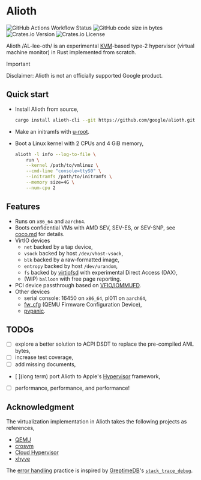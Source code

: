 # Alioth

![GitHub Actions Workflow Status](https://img.shields.io/github/actions/workflow/status/google/alioth/rust.yml)
![GitHub code size in bytes](https://img.shields.io/github/languages/code-size/google/alioth)
![Crates.io Version](https://img.shields.io/crates/v/alioth)
![Crates.io License](https://img.shields.io/crates/l/alioth)

Alioth /AL-lee-oth/ is an experimental
[KVM](https://docs.kernel.org/virt/kvm/api.html)-based type-2 hypervisor
(virtual machine monitor) in Rust implemented from scratch.

> [!IMPORTANT]
>
> Disclaimer: Alioth is not an officially supported Google product.

## Quick start

-   Install Alioth from source,

    ```sh
    cargo install alioth-cli --git https://github.com/google/alioth.git
    ```

-   Make an initramfs with
    [u-root](https://github.com/u-root/u-root?tab=readme-ov-file#examples).

-   Boot a Linux kernel with 2 CPUs and 4 GiB memory,

    ```sh
    alioth -l info --log-to-file \
        run \
        --kernel /path/to/vmlinuz \
        --cmd-line "console=ttyS0" \
        --initramfs /path/to/initramfs \
        --memory size=4G \
        --num-cpu 2
    ```

## Features

-   Runs on `x86_64` and `aarch64`.
-   Boots confidential VMs with AMD SEV, SEV-ES, or SEV-SNP, see
    [coco.md](docs/coco.md) for details.
-   VirtIO devices
    -   `net` backed by a tap device,
    -   `vsock` backed by host `/dev/vhost-vsock`,
    -   `blk` backed by a raw-formatted image,
    -   `entropy` backed by host `/dev/urandom`,
    -   `fs` backed by [virtiofsd](https://gitlab.com/virtio-fs/virtiofsd) with
        experimental Direct Access (DAX),
    -   (WIP) `balloon` with free page reporting.
-   PCI device passthrough based on
    [VFIO/IOMMUFD](https://docs.kernel.org/driver-api/vfio.html#iommufd-and-vfio-iommu-type1).
-   Other devices
    -   serial console: 16450 on `x86_64`, pl011 on `aarch64`,
    -   [fw_cfg](https://www.qemu.org/docs/master/specs/fw_cfg.html) (QEMU
        Firmware Configuration Device),
    -   [pvpanic](https://www.qemu.org/docs/master/specs/pvpanic.html).

## TODOs

-   [ ] explore a better solution to ACPI DSDT to replace the pre-compiled AML
    bytes,
-   [ ] increase test coverage,
-   [ ] add missing documents,
-   [ ](long term) port Alioth to Apple's
    [Hypervisor](https://developer.apple.com/documentation/hypervisor)
    framework,
-   [ ] performance, performance, and performance!

## Acknowledgment

The virtualization implementation in Alioth takes the following projects as
references,

-   [QEMU](https://gitlab.com/qemu-project/qemu.git)
-   [crosvm](https://chromium.googlesource.com/crosvm/crosvm/)
-   [Cloud Hypervisor](https://github.com/cloud-hypervisor/cloud-hypervisor)
-   [xhyve](https://github.com/machyve/xhyve)

The [error handling](docs/error-handling.md) practice is inspired by
[GreptimeDB](https://github.com/GreptimeTeam/greptimedb)'s
[`stack_trace_debug`](https://greptimedb.rs/common_macro/attr.stack_trace_debug.html).
